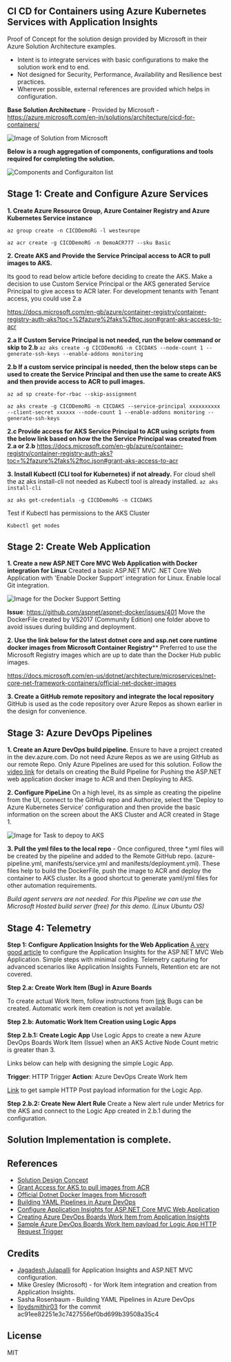 ## CI CD for Containers using Azure Kubernetes Services with Application Insights

Proof of Concept for the solution design provided by Microsoft in their Azure Solution Architecture examples.  
   
 - Intent is to integrate services with basic configurations to make the solution work end to end.  
 - Not designed for Security, Performance, Availability and Resilience best practices.
 - Wherever possible, external references are provided which helps in configuration.

**Base Solution Architecture** - Provided by Microsoft - https://azure.microsoft.com/en-in/solutions/architecture/cicd-for-containers/

![Image of Solution from Microsoft](https://github.com/Sanoobk/CICDContainers-Demo02/blob/master/Images/SolutionDesign.PNG)

**Below is a rough aggregation of components, configurations and tools required for completing the solution.**

![Components and Configuraiton list](https://github.com/Sanoobk/CI-CD-Containers-Azure-Kubernetes-Service/blob/master/Images/Components.PNG)


## Stage 1: Create and Configure Azure Services

**1. Create Azure Resource Group, Azure Container Registry and Azure Kubernetes Service instance**

`az group create -n CICDDemoRG -l westeurope`

`az acr create -g CICDDemoRG -n DemoACR777 --sku Basic`

**2. Create AKS and Provide the Service Principal access to ACR to pull images to AKS.** 

Its good to read below article before deciding to create the AKS. Make a decision to use Custom Service Principal or the AKS generated Service Principal to give access to ACR later. For development tenants with Tenant access, you could use 2.a

https://docs.microsoft.com/en-gb/azure/container-registry/container-registry-auth-aks?toc=%2fazure%2faks%2ftoc.json#grant-aks-access-to-acr

**2.a If Custom Service Principal is not needed, run the below command or skip to 2.b**
`az aks create -g CICDDemoRG -n CICDAKS --node-count 1 --generate-ssh-keys --enable-addons monitoring `
	
**2.b If a custom service principal is needed, then the below steps can be used to create the Service Principal and then use the same to create AKS and then provide access to ACR to pull images.**

`az ad sp create-for-rbac --skip-assignment`

`az aks create -g CICDDemoRG -n CICDAKS --service-principal xxxxxxxxxx --client-secret xxxxxx --node-count 1 --enable-addons monitoring --generate-ssh-keys`

**2.c Provide access for AKS Service Principal to ACR using scripts from the below link based on how the the Service Principal was created from 2.a or 2.b**
https://docs.microsoft.com/en-gb/azure/container-registry/container-registry-auth-aks?toc=%2fazure%2faks%2ftoc.json#grant-aks-access-to-acr	

**3. Install Kubectl (CLI tool for Kubernetes) if not already.**
For cloud shell the az aks install-cli not needed as Kubectl tool is already installed.
`az aks install-cli`

`az aks get-credentials -g CICDDemoRG -n CICDAKS`

Test if Kubectl has permissions to the AKS Cluster

`Kubectl get nodes`

## Stage 2: Create Web Application

**1. Create a new ASP.NET Core MVC Web Application with Docker integration for Linux**
Created a basic ASP.NET MVC .NET Core Web Application with 'Enable Docker Support' integration for Linux. Enable local Git integration.

![Image for the Docker Support Setting](https://github.com/Sanoobk/CICDContainers-Demo02/blob/master/Images/DockerIntegration.PNG)

**Issue**: https://github.com/aspnet/aspnet-docker/issues/401
Move the DockerFile created by VS2017 (Community Edition) one folder above to avoid issues during building and deployment. 

**2. Use the link below for the latest dotnet core and asp.net core runtime docker images from Microsoft Container Registry**** 
Preferred to use the Microsoft Registry images which are up to date than the Docker Hub public images.

https://docs.microsoft.com/en-us/dotnet/architecture/microservices/net-core-net-framework-containers/official-net-docker-images

**3. Create a GitHub remote repository and integrate the local repository**
GitHub is used as the code repository over Azure Repos as shown earlier in the design for convenience.

## Stage 3: Azure DevOps Pipelines

**1. Create an Azure DevOps build pipeline.** Ensure to have a project created in the dev.azure.com. Do not need Azure Repos as we are using GitHub as our remote Repo. Only Azure Pipelines are used for this solution.
Follow the [video link](https://azure.microsoft.com/nl-nl/resources/videos/build-2019-yaml-release-pipelines-in-azure-devops/) for details on creating the Build Pipeline for Pushing the ASP.NET web application docker image to ACR and then Deploying to AKS.

**2. Configure PipeLine** On a high level, its as simple as creating the pipeline from the UI, connect to the GitHub repo and Authorize, select the 'Deploy to Azure Kubernetes Service' configuration and then provide the basic information on the screen about the AKS Cluster and ACR created in Stage 1.

![Image for Task to depoy to AKS](https://github.com/Sanoobk/CICDContainers-Demo02/blob/master/Images/DeploytoAKS.PNG)

**3. Pull the yml files to the local repo** - Once configured, three *.yml files will be created by the pipeline and added to the Remote GitHub repo. (azure-pipeline.yml, manifests/service.yml and manifests/deployment.yml). These files help to build the DockerFile, push the image to ACR and deploy the container to AKS cluster. Its a good shortcut to generate yaml/yml files for other automation requirements.

*Build agent servers are not needed. For this Pipeline we can use the Microsoft Hosted build server (free) for this demo. (Linux Ubuntu OS)*

## Stage 4: Telemetry

**Step 1: Configure Application Insights for the Web Application**
[A very good article](https://www.c-sharpcorner.com/article/configure-application-insight-for-net-core-2-0/) to configure the Application Insights for the ASP.NET MVC Web Application. Simple steps with minimal coding. Telemetry capturing for advanced scenarios like Application Insights Funnels, Retention etc are not covered.

**Step 2.a: Create Work Item (Bug) in Azure Boards**

To create actual Work Item, follow instructions from [link](https://azure.microsoft.com/nl-nl/blog/application-insights-work-item-integration-with-visual-studio-team-services/) 
Bugs can be created. Automatic work item creation is not yet available. 

**Step 2.b: Automatic Work Item Creation using Logic Apps**

**Step 2.b.1: Create Logic App**
Use Logic Apps to create a new Azure DevOps Boards Work Item (Issue) when an AKS Active Node Count metric is greater than 3.

Links below can help with designing the simple Logic App.

**Trigger**: HTTP Trigger **Action**: Azure DevOps Create Work Item

[Link](https://docs.microsoft.com/en-us/rest/api/azure/devops/wit/work%20items/create?view=azure-devops-rest-5.1#examples) to get sample HTTP Post payload information for the Logic App.

**Step 2.b.2: Create New Alert Rule**
Create a New alert rule under Metrics for the AKS and connect to the Logic App created in 2.b.1 during the configuration.

## Solution Implementation is complete.

## References

 - [Solution Design Concept](https://azure.microsoft.com/en-in/solutions/architecture/cicd-for-containers/)
 - [Grant Access for AKS to pull images from    ACR](https://docs.microsoft.com/en-gb/azure/container-registry/container-registry-auth-aks?toc=/azure/aks/toc.json#grant-aks-access-to-acr)
 - [Official Dotnet Docker Images from    Microsoft](https://docs.microsoft.com/en-us/dotnet/architecture/microservices/net-core-net-framework-containers/official-net-docker-images)
 - [Building YAML Pipelines in Azure    DevOps](https://azure.microsoft.com/nl-nl/resources/videos/build-2019-yaml-release-pipelines-in-azure-devops/)
 - [Configure Application Insights for ASP.NET Core MVC Web    Application](https://www.c-sharpcorner.com/article/configure-application-insight-for-net-core-2-0/)
 - [Creating Azure DevOps Boards Work Item from Application    Insights](https://azure.microsoft.com/nl-nl/blog/application-insights-work-item-integration-with-visual-studio-team-services/)
 - [Sample Azure DevOps Boards Work Item payload for Logic App HTTP    Request    Trigger](https://docs.microsoft.com/en-us/rest/api/azure/devops/wit/work%20items/create?view=azure-devops-rest-5.1#examples)

## Credits
-   [Jagadesh Julapalli](https://www.c-sharpcorner.com/members/jagadesh-julapalli2) for Application Insights and ASP.NET MVC configuration.
-   Mike Gresley (Microsoft) - for Work Item integration and creation from Application Insights.
- Sasha Rosenbaum - Building YAML Pipelines in Azure DevOps
- [lloydsmithjr03](https://github.com/lloydsmithjr03/aks_test/commits?author=lloydsmithjr03) for the commit ac91ee82251e3c7427556ef0bd699b39508a35c4

License
----

MIT

